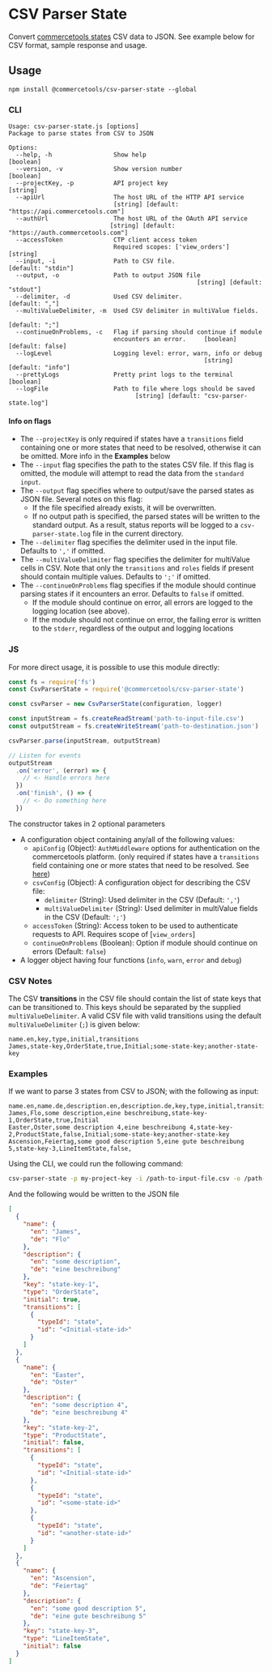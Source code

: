 # CSV Parser State

Convert [commercetools states](https://docs.commercetools.com/http-api-projects-states.html#state) CSV data to JSON. See example below for CSV format, sample response and usage.

## Usage

`npm install @commercetools/csv-parser-state --global`

### CLI

```
Usage: csv-parser-state.js [options]
Package to parse states from CSV to JSON

Options:
  --help, -h                 Show help                                 [boolean]
  --version, -v              Show version number                       [boolean]
  --projectKey, -p           API project key                            [string]
  --apiUrl                   The host URL of the HTTP API service
                             [string] [default: "https://api.commercetools.com"]
  --authUrl                  The host URL of the OAuth API service
                            [string] [default: "https://auth.commercetools.com"]
  --accessToken              CTP client access token
                             Required scopes: ['view_orders']         [string]
  --input, -i                Path to CSV file.                [default: "stdin"]
  --output, -o               Path to output JSON file
                                                    [string] [default: "stdout"]
  --delimiter, -d            Used CSV delimiter.                  [default: ","]
  --multiValueDelimiter, -m  Used CSV delimiter in multiValue fields.
                                                                  [default: ";"]
  --continueOnProblems, -c   Flag if parsing should continue if module
                             encounters an error.     [boolean] [default: false]
  --logLevel                 Logging level: error, warn, info or debug
                                                      [string] [default: "info"]
  --prettyLogs               Pretty print logs to the terminal         [boolean]
  --logFile                  Path to file where logs should be saved
                                   [string] [default: "csv-parser-state.log"]
```

#### Info on flags

- The `--projectKey` is only required if states have a `transitions` field containing one or more states that need to be resolved, otherwise it can be omitted. More info in the **Examples** below
- The `--input` flag specifies the path to the states CSV file. If this flag is omitted, the module will attempt to read the data from the `standard input`.
- The `--output` flag specifies where to output/save the parsed states as JSON file. Several notes on this flag:
  - If the file specified already exists, it will be overwritten.
  - If no output path is specified, the parsed states will be written to the standard output. As a result, status reports will be logged to a `csv-parser-state.log` file in the current directory.
- The `--delimiter` flag specifies the delimiter used in the input file. Defaults to `','` if omitted.
- The `--multiValueDelimiter` flag specifies the delimiter for multiValue cells in CSV. Note that only the `transitions` and `roles` fields if present should contain multiple values. Defaults to `';'` if omitted.
- The `--continueOnProblems` flag specifies if the module should continue parsing states if it encounters an error. Defaults to `false` if omitted.
  - If the module should continue on error, all errors are logged to the logging location (see above).
  - If the module should not continue on error, the failing error is written to the `stderr`, regardless of the output and logging locations

### JS

For more direct usage, it is possible to use this module directly:

```js
const fs = require('fs')
const CsvParserState = require('@commercetools/csv-parser-state')

const csvParser = new CsvParserState(configuration, logger)

const inputStream = fs.createReadStream('path-to-input-file.csv')
const outputStream = fs.createWriteStream('path-to-destination.json')

csvParser.parse(inputStream, outputStream)

// Listen for events
outputStream
  .on('error', (error) => {
    // <- Handle errors here
  })
  .on('finish', () => {
    // <- Do something here
  })
```

The constructor takes in 2 optional parameters

- A configuration object containing any/all of the following values:
  - `apiConfig` (Object): `AuthMiddleware` options for authentication on the commercetools platform. (only required if states have a `transitions` field containing one or more states that need to be resolved. See [here](https://commercetools.github.io/nodejs/sdk/api/sdkMiddlewareAuth.html#named-arguments-options))
  - `csvConfig` (Object): A configuration object for describing the CSV file:
    - `delimiter` (String): Used delimiter in the CSV (Default: `','`)
    - `multiValueDelimiter` (String): Used delimiter in multiValue fields in the CSV (Default: `';'`)
  - `accessToken` (String): Access token to be used to authenticate requests to API. Requires scope of [`view_orders`]
  - `continueOnProblems` (Boolean): Option if module should continue on errors (Default: `false`)
- A logger object having four functions (`info`, `warn`, `error` and `debug`)

### CSV Notes

The CSV **transitions** in the CSV file should contain the list of state keys that can be transitioned to. This keys should be separated by the supplied `multiValueDelimiter`. A valid CSV file with valid transitions using the default `multiValueDelimiter` (`;`) is given below:

```csv
name.en,key,type,initial,transitions
James,state-key,OrderState,true,Initial;some-state-key;another-state-key
```

### Examples

If we want to parse 3 states from CSV to JSON; with the following as input:

```csv
name.en,name.de,description.en,description.de,key,type,initial,transitions
James,Flo,some description,eine beschreibung,state-key-1,OrderState,true,Initial
Easter,Oster,some description 4,eine beschreibung 4,state-key-2,ProductState,false,Initial;some-state-key;another-state-key
Ascension,Feiertag,some good description 5,eine gute beschreibung 5,state-key-3,LineItemState,false,
```

Using the CLI, we could run the following command:

```bash
csv-parser-state -p my-project-key -i /path-to-input-file.csv -o /path-to-output.json
```

And the following would be written to the JSON file

```json
[
  {
    "name": {
      "en": "James",
      "de": "Flo"
    },
    "description": {
      "en": "some description",
      "de": "eine beschreibung"
    },
    "key": "state-key-1",
    "type": "OrderState",
    "initial": true,
    "transitions": [
      {
        "typeId": "state",
        "id": "<Initial-state-id>"
      }
    ]
  },
  {
    "name": {
      "en": "Easter",
      "de": "Oster"
    },
    "description": {
      "en": "some description 4",
      "de": "eine beschreibung 4"
    },
    "key": "state-key-2",
    "type": "ProductState",
    "initial": false,
    "transitions": [
      {
        "typeId": "state",
        "id": "<Initial-state-id>"
      },
      {
        "typeId": "state",
        "id": "<some-state-id>"
      },
      {
        "typeId": "state",
        "id": "<another-state-id>"
      }
    ]
  },
  {
    "name": {
      "en": "Ascension",
      "de": "Feiertag"
    },
    "description": {
      "en": "some good description 5",
      "de": "eine gute beschreibung 5"
    },
    "key": "state-key-3",
    "type": "LineItemState",
    "initial": false
  }
]
```
